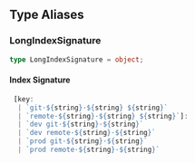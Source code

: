 ## Type Aliases

### LongIndexSignature

```ts
type LongIndexSignature = object;
```

#### Index Signature

```ts
 [key: 
  | `git·${string}·${string} ${string}`
  | `remote·${string}·${string} ${string}`]: 
  | `dev git·${string}·${string}`
  | `dev remote·${string}·${string}`
  | `prod git·${string}·${string}`
  | `prod remote·${string}·${string}`
```
